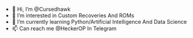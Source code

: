 - 👋 Hi, I’m @Cursedhawk
- 👀 I’m interested in Custom Recoveries And ROMs
- 🌱 I’m currently learning Python/Artificial Intelligence And Data Science
- 📫 Can reach me @HeckerOP In Telegram

<!---
Cursedhawk/Cursedhawk is a ✨ special ✨ repository because its `README.md` (this file) appears on your GitHub profile.
You can click the Preview link to take a look at your changes.
--->

